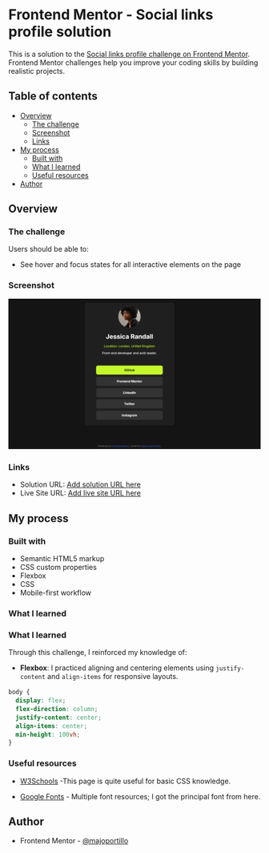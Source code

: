 # Frontend Mentor - Social links profile solution

This is a solution to the [Social links profile challenge on Frontend Mentor](https://www.frontendmentor.io/challenges/social-links-profile-UG32l9m6dQ). Frontend Mentor challenges help you improve your coding skills by building realistic projects. 

## Table of contents

- [Overview](#overview)
  - [The challenge](#the-challenge)
  - [Screenshot](#screenshot)
  - [Links](#links)
- [My process](#my-process)
  - [Built with](#built-with)
  - [What I learned](#what-i-learned)
  - [Useful resources](#useful-resources)
- [Author](#author)

## Overview

### The challenge

Users should be able to:

- See hover and focus states for all interactive elements on the page

### Screenshot

![](PreviewMyVersion.png)



### Links

- Solution URL: [Add solution URL here](https://github.com/majoportillo/Card-Social-Links.git)
- Live Site URL: [Add live site URL here](https://rococo-halva-a2343c.netlify.app/)

## My process

### Built with

- Semantic HTML5 markup
- CSS custom properties
- Flexbox
- CSS
- Mobile-first workflow

### What I learned
### What I learned

Through this challenge, I reinforced my knowledge of:

- **Flexbox**: I practiced aligning and centering elements using `justify-content` and `align-items` for responsive layouts.
  
```css
body {
  display: flex;
  flex-direction: column;
  justify-content: center;
  align-items: center;
  min-height: 100vh;
}
```

### Useful resources

- [W3Schools](https://www-w3schools-com.translate.goog/css/css_intro.asp?_x_tr_sl=en&_x_tr_tl=es&_x_tr_hl=es&_x_tr_pto=tc) -This page is quite useful for basic CSS knowledge.

- [Google Fonts](hhttps://fonts.google.com/specimen/Inter) - Multiple font resources; I got the principal font from here.


## Author

- Frontend Mentor - [@majoportillo](https://www.frontendmentor.io/profile/majoportillo)


